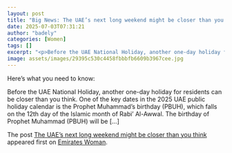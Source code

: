 ```yaml
---
layout: post
title: "Big News: The UAE’s next long weekend might be closer than you think"
date: 2025-07-03T07:31:21
author: "badely"
categories: [Women]
tags: []
excerpt: "<p>Before the UAE National Holiday, another one-day holiday for residents can be closer than you think. One of the key dates in the 2025 UAE public ho"
image: assets/images/29395c530c4458fbbbfb6609b3967cee.jpg
---
```


Here’s what you need to know: <p>Before the UAE National Holiday, another one-day holiday for residents can be closer than you think. One of the key dates in the 2025 UAE public holiday calendar is the Prophet Muhammad’s birthday (PBUH), which falls on the 12th day of the Islamic month of Rabi’ Al-Awwal. The birthday of Prophet Muhammad (PBUH) will be [&#8230;]</p>
<p>The post <a href="https://emirateswoman.com/the-uaes-next-long-weekend-might-be-closer-than-you-think/" rel="nofollow">The UAE&#8217;s next long weekend might be closer than you think</a> appeared first on <a href="https://emirateswoman.com" rel="nofollow">Emirates Woman</a>.</p>

